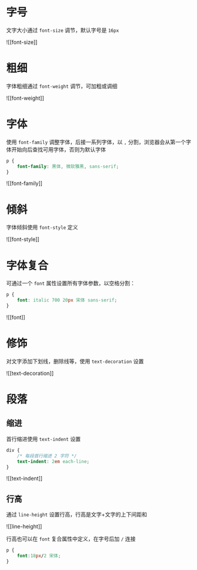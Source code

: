 # 字号

文字大小通过 `font-size` 调节，默认字号是 `16px`

![[font-size]]

# 粗细

字体粗细通过 `font-weight` 调节，可加粗或调细

![[font-weight]]

# 字体

使用 `font-family` 调整字体，后接一系列字体，以 `,` 分割，浏览器会从第一个字体开始向后查找可用字体，否则为默认字体

```CSS
p {
    font-family: 黑体, 微软雅黑, sans-serif;
}
```

![[font-family]]

# 倾斜

字体倾斜使用 `font-style` 定义

![[font-style]]

# 字体复合

可通过一个 `font` 属性设置所有字体参数，以空格分割：

```CSS
p {
    font: italic 700 20px 宋体 sans-serif;
}
```

![[font]]

# 修饰

对文字添加下划线，删除线等，使用 `text-decoration` 设置

![[text-decoration]]

# 段落

## 缩进

首行缩进使用 `text-indent` 设置

```CSS
div {
    /* 每段首行缩进 2 字符 */
    text-indent: 2em each-line;
}
```

![[text-indent]]

## 行高

通过 `line-height` 设置行高，行高是文字+文字的上下间距和

![[line-height]]

行高也可以在 `font` 复合属性中定义，在字号后加 `/` 连接

```CSS
p {
    font:18px/2 宋体;
}
```
